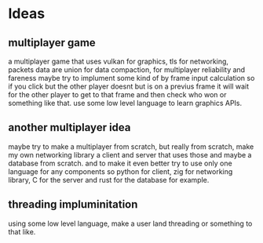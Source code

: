 # Ideas
## multiplayer game
a multiplayer game that uses vulkan for graphics, tls for networking, packets data are union for data compaction, for multiplayer reliability and fareness maybe try to implument some kind of by frame input calculation so if you click but the other player doesnt but is on a previus frame it will wait for the other player to get to that frame and then check who won or something like that.
use some low level language to learn graphics APIs.
## another multiplayer idea
maybe try to make a multiplayer from scratch, but really from scratch, make my own networking library a client and server that uses those and maybe a database from scratch.
and to make it even better try to use only one language for any components so python for client, zig for networking library, C for the server and rust for the database for example.
## threading impluminitation
using some low level language, make a user land threading or something to that like.
